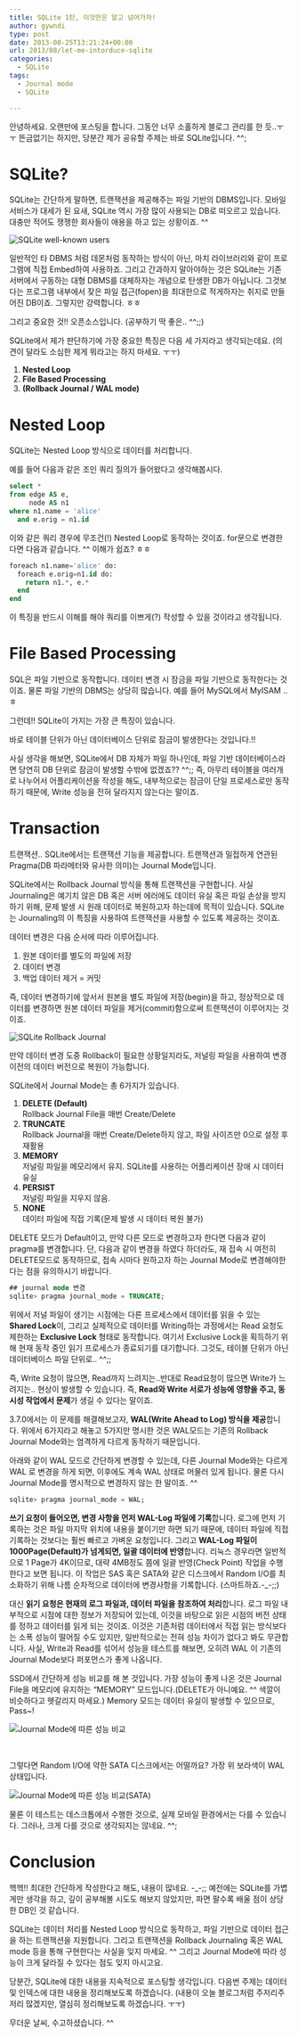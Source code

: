```yaml
---
title: SQLite 1탄, 이것만은 알고 넘어가자!
author: gywndi
type: post
date: 2013-08-25T13:21:24+00:00
url: 2013/08/let-me-intorduce-sqlite
categories:
  - SQLite
tags:
  - Journal mode
  - SQLite

---
```

안녕하세요. 오랜만에 포스팅을 합니다. 그동안 너무 소홀하게 블로그 관리를 한 듯..ㅜㅜ 뜬금없기는 하지만, 당분간 제가 공유할 주제는 바로 SQLite입니다. ^^;

# SQLite?

SQLite는 간단하게 말하면, 트랜잭션을 제공해주는 파일 기반의 DBMS입니다. 모바일 서비스가 대세가 된 요새, SQLite 역시 가장 많이 사용되는 DB로 떠오르고 있습니다. 대충만 적어도 쟁쟁한 회사들이 애용을 하고 있는 상황이죠. ^^

![SQLite well-known users](/img/2013/08/SQLite-well-known-users-1024x592.png)

일반적인 타 DBMS 처럼 데몬처럼 동작하는 방식이 아닌, 마치 라이브러리와 같이 프로그램에 직접 Embed하여 사용하죠. 그리고 간과하지 말아야하는 것은 SQLite는 기존 서버에서 구동하는 대형 DBMS를 대체하자는 개념으로 탄생한 DB가 아닙니다. 그것보다는 프로그램 내부에서 잦은 파일 접근(fopen)을 최대한으로 적게하자는 취지로 만들어진 DB이죠. 그렇지만 강력합니다. ㅎㅎ

그리고 중요한 것!! 오픈소스입니다. (공부하기 딱 좋은.. ^^;;)

SQLite에서 제가 판단하기에 가장 중요한 특징은 다음 세 가지라고 생각되는데요. (의견이 달라도 소심한 제게 뭐라고는 하지 마세요. ㅜㅜ)

  1. **Nested Loop**
  2. **File Based Processing**
  3. **(Rollback Journal / WAL mode)**

# Nested Loop

SQLite는 Nested Loop 방식으로 데이터를 처리합니다.

예를 들어 다음과 같은 조인 쿼리 질의가 들어왔다고 생각해봅시다.

```sql
select *
from edge AS e,
     node AS n1
where n1.name = 'alice'
  and e.orig = n1.id
```

이와 같은 쿼리 경우에 무조건(!) Nested Loop로 동작하는 것이죠. for문으로 변경한다면 다음과 같습니다. ^^ 이해가 쉽죠? ㅎㅎ

```sql
foreach n1.name='alice' do:
  foreach e.orig=n1.id do:
    return n1.*, e.*
  end
end
```

이 특징을 반드시 이해를 해야 쿼리를 이쁘게(?) 작성할 수 있을 것이라고 생각됩니다.

# File Based Processing

SQL은 파일 기반으로 동작합니다. 데이터 변경 시 잠금을 파일 기반으로 동작한다는 것이죠. 물론 파일 기반의 DBMS는 상당히 많습니다. 예를 들어 MySQL에서 MyISAM .. ㅎ

그런데!! SQLite이 가지는 가장 큰 특징이 있습니다.

바로 테이블 단위가 아닌 데이터베이스 단위로 잠금이 발생한다는 것입니다.!!

사실 생각을 해보면, SQLite에서 DB 자체가 파일 하나인데, 파일 기반 데이터베이스라면 당연히 DB 단위로 잠금이 발생할 수밖에 없겠죠?? ^^;; 즉, 아무리 테이블을 여러개로 나누어서 어플리케이션을 작성을 해도, 내부적으로는 잠금이 단일 프로세스로만 동작하기 때문에, Write 성능을 전혀 달라지지 않는다는 말이죠.

# Transaction

트랜잭션.. SQLite에서는 트랜잭션 기능을 제공합니다. 트랜잭션과 밀접하게 연관된 Pragma(DB 파라메터와 유사한 의미)는 Journal Mode입니다.

SQLite에서는 Rollback Journal 방식을 통해 트랜잭션을 구현합니다. 사실 Journaling은 예기치 않은 DB 혹은 서버 에러에도 데이터 유실 혹은 파일 손상을 방지하기 위해, 문제 발생 시 원래 데이터로 복원하고자 하는데에 목적이 있습니다. SQLite는 Journaling의 이 특징을 사용하여 트랜잭션을 사용할 수 있도록 제공하는 것이죠.

데이터 변경은 다음 순서에 따라 이루어집니다.

  1. 원본 데이터를 별도의 파일에 저장
  2. 데이터 변경
  3. 백업 데이터 제거 = 커밋

즉, 데이터 변경하기에 앞서서 원본을 별도 파일에 저장(begin)을 하고, 정상적으로 데이터를 변경하면 원본 데이터 파일을 제거(commit)함으로써 트랜잭션이 이루어지는 것이죠.

![SQLite Rollback Journal](/img/2013/08/SQLite-Rollback-Journal-1024x519.png)

만약 데이터 변경 도중 Rollback이 필요한 상황일지라도, 저널링 파일을 사용하여 변경 이전의 데이터 버전으로 복원이 가능합니다.

SQLite에서 Journal Mode는 총 6가지가 있습니다.

  1. **DELETE (Default)**  
    Rollback Journal File을 매번 Create/Delete
  2. **TRUNCATE**  
    Rollback Journal을 매번 Create/Delete하지 않고, 파일 사이즈만 0으로 설정 후 재활용
  3. **MEMORY**  
    저널링 파일을 메모리에서 유지. SQLite를 사용하는 어플리케이션 장애 시 데이터 유실
  4. **PERSIST**  
    저널링 파일을 지우지 않음.
  5. **NONE**  
    데이터 파일에 직접 기록(문제 발생 시 데이터 복원 불가)

DELETE 모드가 Default이고, 만약 다른 모드로 변경하고자 한다면 다음과 같이 pragma를 변경합니다. 단, 다음과 같이 변경을 하였다 하더라도, 재 접속 시 여전히 DELETE모드로 동작하므로, 접속 시마다 원하고자 하는 Journal Mode로 변경해야한다는 점을 유의하시기 바랍니다.

```sql
## journal mode 변경
sqlite> pragma journal_mode = TRUNCATE;
```

위에서 저널 파일이 생기는 시점에는 다른 프로세스에서 데이터를 읽을 수 있는 **Shared Lock**이, 그리고 실제적으로 데이터를 Writing하는 과정에서는 Read 요청도 제한하는 **Exclusive Lock** 형태로 동작합니다. 여기서 Exclusive Lock을 획득하기 위해 현재 동작 중인 읽기 프로세스가 종료되기를 대기합니다. 그것도, 테이블 단위가 아닌 데이터베이스 파일 단위로.. ^^;;

즉, Write 요청이 많으면, Read까지 느려지는..반대로 Read요청이 많으면 Write가 느려지는.. 현상이 발생할 수 있습니다. 즉, **Read와 Write 서로가 성능에 영향을 주고, 동시성 작업에서 문제**가 생길 수 있다는 말이죠.

3.7.0에서는 이 문제를 해결해보고자, **WAL(Write Ahead to Log) 방식을 제공**합니다. 위에서 6가지라고 해놓고 5가지만 명시한 것은 WAL모드는 기존의 Rollback Journal Mode와는 엄격하게 다르게 동작하기 때문입니다.

아래와 같이 WAL 모드로 간단하게 변경할 수 있는데, 다른 Journal Mode와는 다르게 WAL 로 변경을 하게 되면, 이후에도 계속 WAL 상태로 머물러 있게 됩니다. 물론 다시 Journal Mode를 명시적으로 변경하지 않는 한 말이죠. ^^

```sql
sqlite> pragma journal_mode = WAL;
```

**쓰기 요청이 들어오면, 변경 사항을 먼저 WAL-Log 파일에 기록**합니다. 로그에 먼저 기록하는 것은 파일 마지막 위치에 내용을 붙이기만 하면 되기 때문에, 데이터 파일에 직접 기록하는 것보다는 훨씬 빠르고 가벼운 요청입니다. 그리고 **WAL-Log 파일이 1000Page(Default)가 넘게되면, 일괄 데이터에 반영**합니다. 리눅스 경우라면 일반적으로 1 Page가 4K이므로, 대략 4MB정도 쯤에 일괄 반영(Check Point) 작업을 수행한다고 보면 됩니다. 이 작업은 SAS 혹은 SATA와 같은 디스크에서 Random I/O를 최소화하기 위해 나름 순차적으로 데이터에 변경사항을 기록합니다. (스마트하죠.-\_-;;)

대신 **읽기 요청은 현재의 로그 파일과, 데이터 파일을 참조하여 처리**합니다. 로그 파일 내부적으로 시점에 대한 정보가 저장되어 있는데, 이것을 바탕으로 읽은 시점의 버전 상태를 정하고 데이터를 읽게 되는 것이죠. 이것은 기존처럼 데이터에서 직접 읽는 방식보다는 소폭 성능이 떨어질 수도 있지만, 일반적으로는 전혀 성능 차이가 없다고 봐도 무관합니다. 사실, Write과  Read를 섞어서 성능을 테스트를 해보면, 오히려 WAL 이 기존의 Journal Mode보다 퍼포먼스가 좋게 나옵니다.

SSD에서 간단하게 성능 비교를 해 본 것입니다. 가장 성능이 좋게 나온 것은 Journal File을 메모리에 유지하는 &#8220;MEMORY&#8221; 모드입니다.(DELETE가 아니예요. ^^ 색깔이 비슷하다고 헷갈리지 마세요.) Memory 모드는 데이터 유실이 발생할 수 있으므로, Pass~!

![Journal Mode에 따른 성능 비교](/img/2013/08/Journal-Mode에-따른-성능-비교-1024x222.png)

&nbsp;

그렇다면 Random I/O에 약한 SATA 디스크에서는 어떨까요? 가장 위 보라색이 WAL 상태입니다.

![Journal Mode에 따른 성능 비교(SATA)](/img/2013/08/Journal-Mode에-따른-성능-비교SATA-1024x220.png)


물론 이 테스트는 데스크톱에서 수행한 것으로, 실제 모바일 환경에서는 다를 수 있습니다. 그러나, 크게 다를 것으로 생각되지는 않네요. ^^;

# Conclusion

헥헥!! 최대한 간단하게 작성한다고 해도, 내용이 많네요. -\_-;; 예전에는 SQLite를 가볍게만 생각을 하고, 깊이 공부해볼 시도도 해보지 않았지만, 파면 팔수록 배울 점이 상당한 DB인 것 같습니다.

SQLite는 데이터 처리를 Nested Loop 방식으로 동작하고, 파일 기반으로 데이터 접근을 하는 트랜잭션을 지원합니다. 그리고 트랜잭션을 Rollback Journaling 혹은 WAL mode 등을 통해 구현한다는 사실을 잊지 마세요. ^^ 그리고 Journal Mode에 따라 성능이 크게 달라질 수 있다는 점도 잊지 마시고요.

당분간, SQLite에 대한 내용을 지속적으로 포스팅할 생각입니다. 다음번 주제는 데이터 및 인덱스에 대한 내용을 정리해보도록 하겠습니다. (내용이 오늘 블로그처럼 주저리주저리 많겠지만, 열심히 정리해보도록 하겠습니다. ㅜㅜ)

무더운 날씨, 수고하셨습니다. ^^